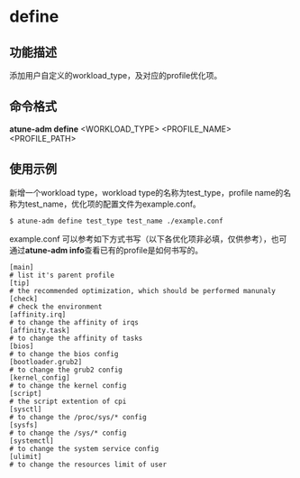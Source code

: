 # define<a name="ZH-CN_TOPIC_0213225905"></a>

## 功能描述<a name="section124121426195015"></a>

添加用户自定义的workload\_type，及对应的profile优化项。

## 命令格式<a name="section1019897115110"></a>

**atune-adm define**  <WORKLOAD\_TYPE\> <PROFILE\_NAME\> <PROFILE\_PATH\>

## 使用示例<a name="section5961238145111"></a>

新增一个workload type，workload type的名称为test\_type，profile name的名称为test\_name，优化项的配置文件为example.conf。

```
$ atune-adm define test_type test_name ./example.conf
```

example.conf 可以参考如下方式书写（以下各优化项非必填，仅供参考），也可通过**atune-adm info**查看已有的profile是如何书写的。

```
[main]
# list it's parent profile
[tip]
# the recommended optimization, which should be performed manunaly
[check]
# check the environment
[affinity.irq]
# to change the affinity of irqs
[affinity.task]
# to change the affinity of tasks
[bios]
# to change the bios config
[bootloader.grub2]
# to change the grub2 config
[kernel_config]
# to change the kernel config
[script]
# the script extention of cpi
[sysctl]
# to change the /proc/sys/* config
[sysfs]
# to change the /sys/* config
[systemctl]
# to change the system service config
[ulimit]
# to change the resources limit of user
```

